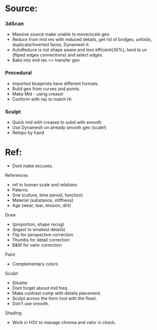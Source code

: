 
# Source:  
  
### 3dScan   
- Massive source make unable to move/scale geo.    
- Reduce from mid res with reduced details, get rid of bridges, unfolds, duplicate/inverted faces, Dynamesh it.   
- AutoReduce is not shape aware and less efficient(30%), hard to uv (fliped edges connections) and select edges.        
- Bake into mid res >> transfer geo    

### Procedural   
- Imported blueprints have different formats.
- Build geo from curves and points.  
- Make Mid -  using crease! 
- Conform with ray to match Hi.  

### Sculpt  
- Quick mid with creases to subd with smooth    
- Use Dynamesh on already smooth geo    (scale!)  
- Retopo by hand  




# Ref:
- Dont make excuses.  

References   
   - ref to human scale and relations  
   - Paterns      
   - Dna (culture, time period, function)     
   - Material (substance, stiffness)  
   - Age (wear, tear, erosion, dirt)   
   
Draw    
   - (proportion, shape recog)  
   - (bigest to smallest details)   
   - Flip  for perspective correction     
   - Thumbs for detail correction    
   - B&W for valor correction    
   
Paint    
   - Complementary colors  
   
Sculpt  
   - Siluette  
   - Dont forget aboud mid freq.    
   - Make contrast comp with details placement.     
   - Sculpt across the form (not with the flow).    
   - Don't use smooth.       
   
Shading
   - Work in HSV to manage chroma and valor in check.      
